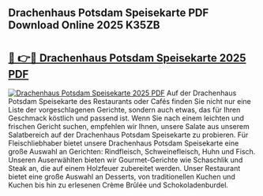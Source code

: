 ## Drachenhaus Potsdam Speisekarte PDF Download Online 2025 K35ZB

# <h2><a href="http://gc6n50.nevu.top/?p=Drachenhaus+Potsdam+Speisekarte">🔗 👉🔴 Drachenhaus Potsdam Speisekarte 2025 PDF</a></h2>

[![Drachenhaus Potsdam Speisekarte 2025 PDF](https://i.imgur.com/dBaPXMq.png)](http://gc6n50.nevu.top/?p=Drachenhaus+Potsdam+Speisekarte)
Auf der Drachenhaus Potsdam Speisekarte des Restaurants oder Cafés finden Sie nicht nur eine Liste der vorgeschlagenen Gerichte, sondern auch etwas, das für Ihren Geschmack köstlich und passend ist. Wenn Sie nach einem leichten und frischen Gericht suchen, empfehlen wir Ihnen, unsere Salate aus unserem Salatbereich auf der Drachenhaus Potsdam Speisekarte zu probieren. Für Fleischliebhaber bietet unsere Drachenhaus Potsdam Speisekarte eine große Auswahl an Gerichten: Rindfleisch, Schweinefleisch, Huhn und Fisch. Unseren Auserwählten bieten wir Gourmet-Gerichte wie Schaschlik und Steak an, die auf einem Holzfeuer zubereitet werden. Unser Restaurant bietet eine große Auswahl an Desserts, von traditionellen Kuchen und Kuchen bis hin zu erlesenen Crème Brûlée und Schokoladenburdel.
